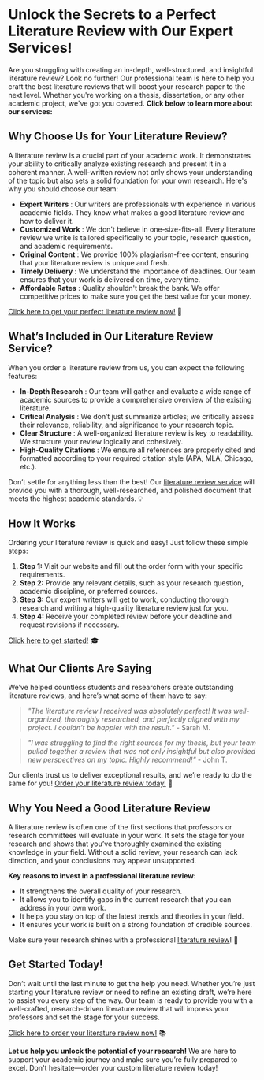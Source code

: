 # Unlock the Secrets to a Perfect Literature Review with Our Expert Services!

Are you struggling with creating an in-depth, well-structured, and insightful literature review? Look no further! Our professional team is here to help you craft the best literature reviews that will boost your research paper to the next level. Whether you're working on a thesis, dissertation, or any other academic project, we've got you covered. **Click below to learn more about our services:**

## Why Choose Us for Your Literature Review?

A literature review is a crucial part of your academic work. It demonstrates your ability to critically analyze existing research and present it in a coherent manner. A well-written review not only shows your understanding of the topic but also sets a solid foundation for your own research. Here's why you should choose our team:

- **Expert Writers** : Our writers are professionals with experience in various academic fields. They know what makes a good literature review and how to deliver it.
- **Customized Work** : We don't believe in one-size-fits-all. Every literature review we write is tailored specifically to your topic, research question, and academic requirements.
- **Original Content** : We provide 100% plagiarism-free content, ensuring that your literature review is unique and fresh.
- **Timely Delivery** : We understand the importance of deadlines. Our team ensures that your work is delivered on time, every time.
- **Affordable Rates** : Quality shouldn't break the bank. We offer competitive prices to make sure you get the best value for your money.

[Click here to get your perfect literature review now!](https://tinyurl.com/topessay?keyword=a+good+literature+review) 🚀

## What’s Included in Our Literature Review Service?

When you order a literature review from us, you can expect the following features:

- **In-Depth Research** : Our team will gather and evaluate a wide range of academic sources to provide a comprehensive overview of the existing literature.
- **Critical Analysis** : We don’t just summarize articles; we critically assess their relevance, reliability, and significance to your research topic.
- **Clear Structure** : A well-organized literature review is key to readability. We structure your review logically and cohesively.
- **High-Quality Citations** : We ensure all references are properly cited and formatted according to your required citation style (APA, MLA, Chicago, etc.).

Don’t settle for anything less than the best! Our [literature review service](https://tinyurl.com/topessay?keyword=a+good+literature+review) will provide you with a thorough, well-researched, and polished document that meets the highest academic standards. 💡

## How It Works

Ordering your literature review is quick and easy! Just follow these simple steps:

1. **Step 1:** Visit our website and fill out the order form with your specific requirements.
2. **Step 2:** Provide any relevant details, such as your research question, academic discipline, or preferred sources.
3. **Step 3:** Our expert writers will get to work, conducting thorough research and writing a high-quality literature review just for you.
4. **Step 4:** Receive your completed review before your deadline and request revisions if necessary.

[Click here to get started!](https://tinyurl.com/topessay?keyword=a+good+literature+review) 🎓

## What Our Clients Are Saying

We’ve helped countless students and researchers create outstanding literature reviews, and here’s what some of them have to say:

> _"The literature review I received was absolutely perfect! It was well-organized, thoroughly researched, and perfectly aligned with my project. I couldn’t be happier with the result."_ - Sarah M.

> _"I was struggling to find the right sources for my thesis, but your team pulled together a review that was not only insightful but also provided new perspectives on my topic. Highly recommend!"_ - John T.

Our clients trust us to deliver exceptional results, and we’re ready to do the same for you! [Order your literature review today!](https://tinyurl.com/topessay?keyword=a+good+literature+review) 💼

## Why You Need a Good Literature Review

A literature review is often one of the first sections that professors or research committees will evaluate in your work. It sets the stage for your research and shows that you’ve thoroughly examined the existing knowledge in your field. Without a solid review, your research can lack direction, and your conclusions may appear unsupported.

**Key reasons to invest in a professional literature review:**

- It strengthens the overall quality of your research.
- It allows you to identify gaps in the current research that you can address in your own work.
- It helps you stay on top of the latest trends and theories in your field.
- It ensures your work is built on a strong foundation of credible sources.

Make sure your research shines with a professional [literature review](https://tinyurl.com/topessay?keyword=a+good+literature+review)! 🌟

## Get Started Today!

Don’t wait until the last minute to get the help you need. Whether you’re just starting your literature review or need to refine an existing draft, we’re here to assist you every step of the way. Our team is ready to provide you with a well-crafted, research-driven literature review that will impress your professors and set the stage for your success.

[Click here to order your literature review now!](https://tinyurl.com/topessay?keyword=a+good+literature+review) 📚

**Let us help you unlock the potential of your research!** We are here to support your academic journey and make sure you’re fully prepared to excel. Don't hesitate—order your custom literature review today!
